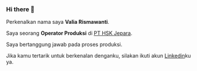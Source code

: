 ### Hi there 👋

<!--
**valiarw/valiarw** is a ✨ _special_ ✨ repository because its `README.md` (this file) appears on your GitHub profile.

Here are some ideas to get you started:

- 🔭 I’m currently working on PT Hsk Jepara
- 🌱 I’m currently learning Github
- 💬 Ask me about ...
- 📫 How to reach me: ...
- 😄 Pronouns: ...
- ⚡ Fun fact: ...
-->

Perkenalkan nama saya **Valia Rismawanti**.

Saya seorang **Operator Produksi** di [PT HSK Jepara](https://www.hskj.com/).

Saya bertanggung jawab pada proses produksi.

Jika kamu tertarik untuk berkenalan denganku, silakan ikuti akun [Linkedin](https://www.linkedin.com/in/valiarismawanti/)ku ya.

